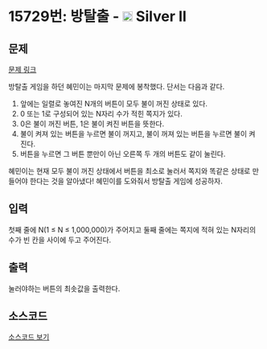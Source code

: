 # 15729번: 방탈출 - <img src="https://static.solved.ac/tier_small/9.svg" style="height:20px" /> Silver II

<!-- performance -->

<!-- 문제 제출 후 깃허브에 푸시를 했을 때 제출한 코드의 성능이 입력될 공간입니다.-->

<!-- end -->

## 문제

[문제 링크](https://boj.kr/15729)


<p>방탈출 게임을 하던 혜민이는 마지막 문제에 봉착했다. 단서는 다음과 같다.</p>

<ol>
<li>앞에는 일렬로 놓여진 N개의 버튼이 모두 불이 꺼진 상태로 있다.</li>
<li>0 또는 1로 구성되어 있는 N자리 수가 적힌 쪽지가 있다.</li>
<li>0은 불이 꺼진 버튼, 1은 불이 켜진 버튼을 뜻한다.</li>
<li>불이 켜져 있는 버튼을 누르면 불이 꺼지고, 불이 꺼져 있는 버튼을 누르면 불이 켜진다.</li>
<li>버튼을 누르면 그 버튼 뿐만이 아닌 오른쪽 두 개의 버튼도 같이 눌린다.&nbsp;</li>
</ol>

<p>혜민이는 현재 모두 불이 꺼진 상태에서 버튼을 최소로 눌러서 쪽지와 똑같은 상태로 만들어야 한다는 것을 알아냈다! 혜민이를 도와줘서 방탈출 게임에 성공하자.</p>



## 입력


<p>첫째 줄에 N(1 ≤ N ≤ 1,000,000)가 주어지고 둘째 줄에는 쪽지에 적혀 있는 N자리의 수가 빈 칸을 사이에 두고 주어진다.</p>



## 출력


<p>눌러야하는 버튼의 최솟값을 출력한다.</p>



## 소스코드

[소스코드 보기](방탈출.cpp)